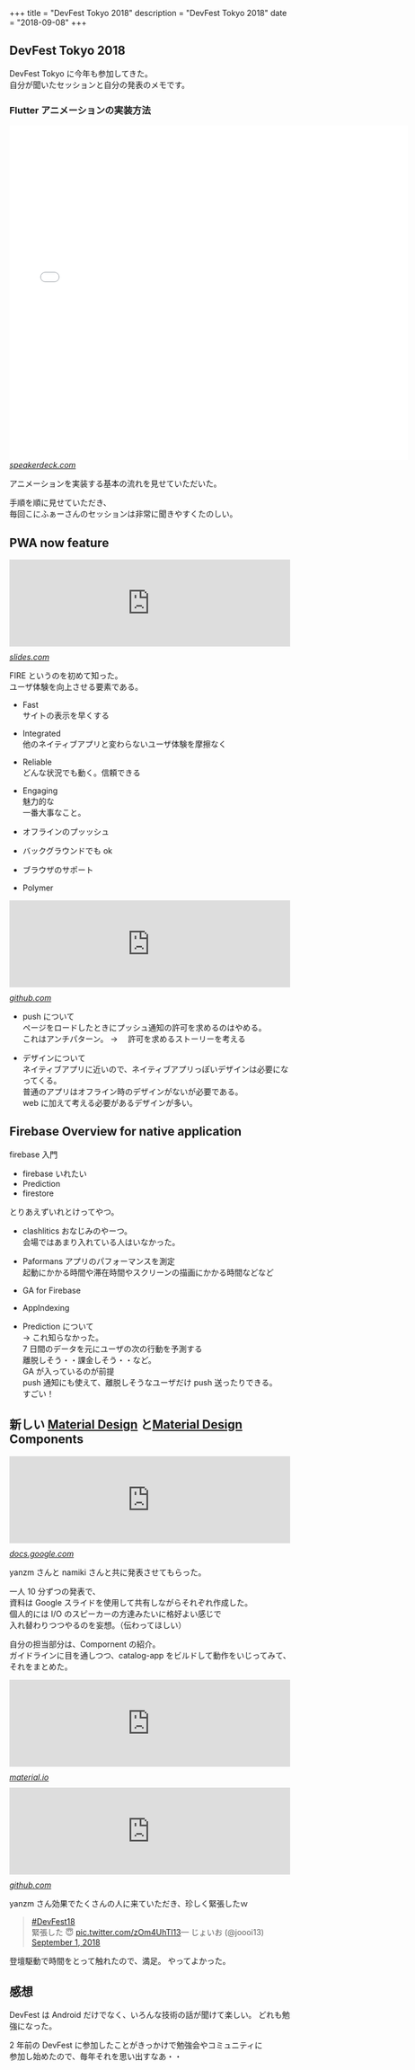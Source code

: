 +++
title = "DevFest Tokyo 2018"
description = "DevFest Tokyo 2018"
date = "2018-09-08"
+++

## DevFest Tokyo 2018

DevFest Tokyo に今年も参加してきた。  
自分が聞いたセッションと自分の発表のメモです。

### Flutter アニメーションの実装方法

<iframe id="talk_frame_461999" src="//speakerdeck.com/player/d499c1f6185e49b8ac043c35701e61b3" width="710" height="596" style="border:0; padding:0; margin:0; background:transparent;" frameborder="0" allowtransparency="true" allowfullscreen="allowfullscreen" mozallowfullscreen="true" webkitallowfullscreen="true"></iframe>
<cite class="hatena-citation"><a href="https://speakerdeck.com/konifar/flutter-animations-first-step">speakerdeck.com</a></cite>

アニメーションを実装する基本の流れを見せていただいた。

手順を順に見せていただき、  
毎回こにふぁーさんのセッションは非常に聞きやすくたのしい。

## PWA now feature

<iframe src="https://hatenablog-parts.com/embed?url=https%3A%2F%2Fslides.com%2Ftakanorip%2Fpwa-now-and-future" title="PWA - Now and Future -" class="embed-card embed-webcard" scrolling="no" frameborder="0" style="display: block; width: 100%; height: 155px; max-width: 500px; margin: 10px 0px;"></iframe>
<cite class="hatena-citation"><a href="https://slides.com/takanorip/pwa-now-and-future">slides.com</a></cite>

FIRE というのを初めて知った。  
ユーザ体験を向上させる要素である。

- Fast  
  サイトの表示を早くする
- Integrated  
  他のネイティブアプリと変わらないユーザ体験を摩擦なく
- Reliable  
  どんな状況でも動く。信頼できる
- Engaging  
  魅力的な  
  一番大事なこと。

- オフラインのプッッシュ
- バックグラウンドでも ok
- ブラウザのサポート

- Polymer

<iframe src="https://hatenablog-parts.com/embed?url=https%3A%2F%2Fgithub.com%2FPolymer%2Fpwa-starter-kit" title="Polymer/pwa-starter-kit" class="embed-card embed-webcard" scrolling="no" frameborder="0" style="display: block; width: 100%; height: 155px; max-width: 500px; margin: 10px 0px;"></iframe>
<cite class="hatena-citation"><a href="https://github.com/Polymer/pwa-starter-kit">github.com</a></cite>

- push について  
  ページをロードしたときにプッシュ通知の許可を求めるのはやめる。  
  これはアンチパターン。 → 　許可を求めるストーリーを考える

- デザインについて  
  ネイティブアプリに近いので、ネイティブアプリっぽいデザインは必要になってくる。  
  普通のアプリはオフライン時のデザインがないが必要である。  
  web に加えて考える必要があるデザインが多い。

## Firebase Overview for native application

firebase 入門

- firebase いれたい
- Prediction
- firestore

とりあえずいれとけってやつ。

- clashlitics
  おなじみのやーつ。  
  会場ではあまり入れている人はいなかった。

- Paformans
  アプリのパフォーマンスを測定  
  起動にかかる時間や滞在時間やスクリーンの描画にかかる時間などなど

- GA for Firebase

- AppIndexing

- Prediction について  
  → これ知らなかった。  
  7 日間のデータを元にユーザの次の行動を予測する  
  離脱しそう・・課金しそう・・など。  
  GA が入っているのが前提  
  push 通知にも使えて、離脱しそうなユーザだけ push 送ったりできる。  
  すごい！

## 新しい [Material Design](http://d.hatena.ne.jp/keyword/Material%20Design) と[Material Design](http://d.hatena.ne.jp/keyword/Material%20Design) Components

<iframe src="https://hatenablog-parts.com/embed?url=https%3A%2F%2Fdocs.google.com%2Fpresentation%2Fd%2Fe%2F2PACX-1vQ1HaDylSIga_pthzacJOgG_Ju5GTnZyYgfOx6gZd4w6hSqWNnnre2ZW3Mrr9QNhD5kIp-iGU6ob5m2%2Fpub%3Fstart%3Dfalse%26loop%3Dfalse%26delayms%3D3000%26slide%3Did.p" title="DevFestTokyo 2018" class="embed-card embed-webcard" scrolling="no" frameborder="0" style="display: block; width: 100%; height: 155px; max-width: 500px; margin: 10px 0px;"></iframe>
<cite class="hatena-citation"><a href="https://docs.google.com/presentation/d/e/2PACX-1vQ1HaDylSIga_pthzacJOgG_Ju5GTnZyYgfOx6gZd4w6hSqWNnnre2ZW3Mrr9QNhD5kIp-iGU6ob5m2/pub?start=false&amp;loop=false&amp;delayms=3000&amp;slide=id.p">docs.google.com</a></cite>

yanzm さんと namiki さんと共に発表させてもらった。

一人 10 分ずつの発表で、  
資料は Google スライドを使用して共有しながらそれぞれ作成した。  
個人的には I/O のスピーカーの方達みたいに格好よい感じで  
入れ替わりつつやるのを妄想。（伝わってほしい）

自分の担当部分は、Compornent の紹介。  
ガイドラインに目を通しつつ、catalog-app をビルドして動作をいじってみて、それをまとめた。

<iframe src="https://hatenablog-parts.com/embed?url=https%3A%2F%2Fmaterial.io%2Fdesign%2Fguidelines-overview%2F" title="Guidelines" class="embed-card embed-webcard" scrolling="no" frameborder="0" style="display: block; width: 100%; height: 155px; max-width: 500px; margin: 10px 0px;"></iframe>
<cite class="hatena-citation"><a href="https://material.io/design/guidelines-overview/">material.io</a></cite>

<iframe src="https://hatenablog-parts.com/embed?url=https%3A%2F%2Fgithub.com%2Fmaterial-components%2Fmaterial-components-android%2Fblob%2Fmaster%2Fdocs%2Fcatalog-app.md" title="material-components/material-components-android" class="embed-card embed-webcard" scrolling="no" frameborder="0" style="display: block; width: 100%; height: 155px; max-width: 500px; margin: 10px 0px;"></iframe>
<cite class="hatena-citation"><a href="https://github.com/material-components/material-components-android/blob/master/docs/catalog-app.md">github.com</a></cite>

yanzm さん効果でたくさんの人に来ていただき、珍しく緊張したｗ

> [\#DevFest18](https://twitter.com/hashtag/DevFest18?src=hash&ref_src=twsrc%5Etfw)  
> 緊張した 😇 [pic.twitter.com/zOm4UhTl13](https://t.co/zOm4UhTl13)— じょいお (@joooi13) [September 1, 2018](https://twitter.com/joooi13/status/1035766777077059585?ref_src=twsrc%5Etfw)

登壇駆動で時間をとって触れたので、満足。 やってよかった。

## 感想

DevFest は Android だけでなく、いろんな技術の話が聞けて楽しい。 どれも勉強になった。

2 年前の DevFest に参加したことがきっかけで勉強会やコミュニティに  
参加し始めたので、毎年それを思い出すなあ・・
